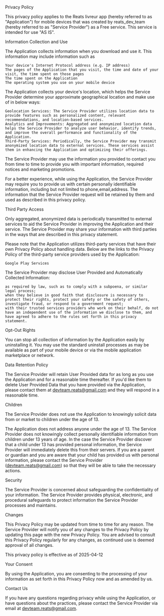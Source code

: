 Privacy Policy

This privacy policy applies to the Reats livreur app (hereby referred to as "Application") for mobile devices that was created by reats_dev_team (hereby referred to as "Service Provider") as a Free service. This service is intended for use "AS IS".

Information Collection and Use

The Application collects information when you download and use it. This information may include information such as

    Your device's Internet Protocol address (e.g. IP address)
    The pages of the Application that you visit, the time and date of your visit, the time spent on those pages
    The time spent on the Application
    The operating system you use on your mobile device


The Application collects your device's location, which helps the Service Provider determine your approximate geographical location and make use of in below ways:

    Geolocation Services: The Service Provider utilizes location data to provide features such as personalized content, relevant recommendations, and location-based services.
    Analytics and Improvements: Aggregated and anonymized location data helps the Service Provider to analyze user behavior, identify trends, and improve the overall performance and functionality of the Application.
    Third-Party Services: Periodically, the Service Provider may transmit anonymized location data to external services. These services assist them in enhancing the Application and optimizing their offerings.


The Service Provider may use the information you provided to contact you from time to time to provide you with important information, required notices and marketing promotions.

For a better experience, while using the Application, the Service Provider may require you to provide us with certain personally identifiable information, including but not limited to phone,email,address. The information that the Service Provider request will be retained by them and used as described in this privacy policy.

Third Party Access

Only aggregated, anonymized data is periodically transmitted to external services to aid the Service Provider in improving the Application and their service. The Service Provider may share your information with third parties in the ways that are described in this privacy statement.

Please note that the Application utilizes third-party services that have their own Privacy Policy about handling data. Below are the links to the Privacy Policy of the third-party service providers used by the Application:

    Google Play Services


The Service Provider may disclose User Provided and Automatically Collected Information:

    as required by law, such as to comply with a subpoena, or similar legal process;
    when they believe in good faith that disclosure is necessary to protect their rights, protect your safety or the safety of others, investigate fraud, or respond to a government request;
    with their trusted services providers who work on their behalf, do not have an independent use of the information we disclose to them, and have agreed to adhere to the rules set forth in this privacy statement.


Opt-Out Rights

You can stop all collection of information by the Application easily by uninstalling it. You may use the standard uninstall processes as may be available as part of your mobile device or via the mobile application marketplace or network.

Data Retention Policy

The Service Provider will retain User Provided data for as long as you use the Application and for a reasonable time thereafter. If you'd like them to delete User Provided Data that you have provided via the Application, please contact them at devteam.reats@gmail.com and they will respond in a reasonable time.

Children

The Service Provider does not use the Application to knowingly solicit data from or market to children under the age of 13.

The Application does not address anyone under the age of 13. The Service Provider does not knowingly collect personally identifiable information from children under 13 years of age. In the case the Service Provider discover that a child under 13 has provided personal information, the Service Provider will immediately delete this from their servers. If you are a parent or guardian and you are aware that your child has provided us with personal information, please contact the Service Provider (devteam.reats@gmail.com) so that they will be able to take the necessary actions.

Security

The Service Provider is concerned about safeguarding the confidentiality of your information. The Service Provider provides physical, electronic, and procedural safeguards to protect information the Service Provider processes and maintains.

Changes

This Privacy Policy may be updated from time to time for any reason. The Service Provider will notify you of any changes to the Privacy Policy by updating this page with the new Privacy Policy. You are advised to consult this Privacy Policy regularly for any changes, as continued use is deemed approval of all changes.

This privacy policy is effective as of 2025-04-12

Your Consent

By using the Application, you are consenting to the processing of your information as set forth in this Privacy Policy now and as amended by us.

Contact Us

If you have any questions regarding privacy while using the Application, or have questions about the practices, please contact the Service Provider via email at devteam.reats@gmail.com.
